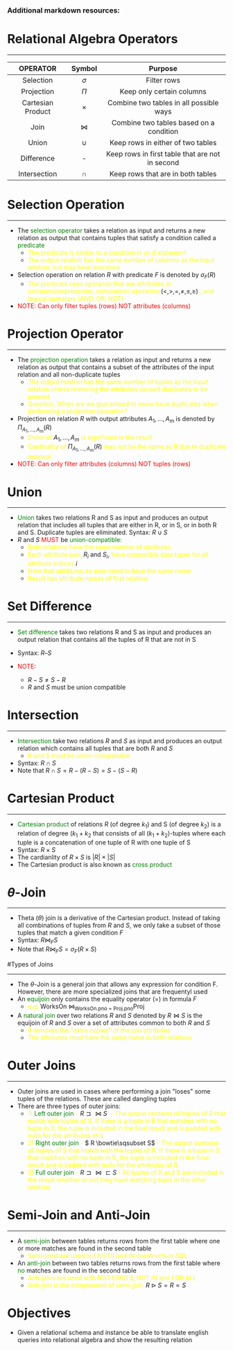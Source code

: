 ### Additional markdown resources:

<span style='color:'></span>

# Relational Algebra Operators

___

|     OPERATOR      |  Symbol   |                     Purpose                     |
| :---------------: | :-------: | :---------------------------------------------: |
|     Selection     | $\sigma$  |                   Filter rows                   |
|    Projection     |   $\Pi$   |            Keep only certain columns            |
| Cartesian Product | $\times$  |     Combine two tables in all possible ways     |
|       Join        | $\bowtie$ |     Combine two tables based on a condition     |
|       Union       |  $\cup$   |        Keep rows in either of two tables        |
|    Difference     |     -     | Keep rows in first table that are not in second |
|   Intersection    |  $\cap$   |        Keep rows that are in both tables        |



# Selection Operation

---

- The <span style='color:green'>selection operator</span> takes a relation as input and returns a new relation as output that contains tuples that satisfy a condition called a <span style='color:green'>predicate</span>
  - <span style='color:yellow'>The predicate is similar to a condition in an <i>if</i> statement</span>
  - <span style='color:yellow'>The output relation has the same number of columns as the input relation, but may have less rows</span>
- Selection operation on relation $R$ with predicate $F$ is denoted by $\sigma_{F}(R)$
  - <span style='color:yellow'>The predicate uses operands that are attributes or constants/expressions, comparison operators</span> $(\lt,\gt,=,\ne,\le,\ge)$ <span style='color:yellow'>, and logical operators (AND, OR, NOT)</span>
- <span style='color:RED'>NOTE: Can only filter tuples (rows) NOT attributes (columns)</span>

# Projection Operator

---

- The <span style='color:green'>projection operation</span> takes a relation as input and returns a new relation as output that contains a subset of the attributes of the input relation and all non-duplicate tuples
  - <span style='color:yellow'>The output relation has the same number of tuples as the input relation unless removing the attributes caused duplicates to be present</span>
  - <span style='color:yellow'>Question: When are we guaranteed to never have duplicates when performing a projection operation?</span> 
- Projection on relation $R$ with output attributes $A_1,…,A_m$ is denoted by $\Pi_{A_1,…,A_m}(R)$
  - <span style='color:yellow'>Order of </span>$A_1,...,A_m$ <span style='color:yellow'> is significant in the result</span>
  - <span style='color:yellow'>Cardinality of </span> $\Pi_{A_1,...,A_m}(R)$ <span style='color:yellow'>may not be the same as R due to duplicate removal</span>
- <span style='color:RED'>NOTE: Can only filter  attributes (columns) NOT tuples (rows)</span>

# Union

-----

- <span style='color:green'>Union</span> takes two relations R and S as input and produces an output relation that includes all tuples that are either in R, or in S, or in both R and S. Duplicate tuples are eliminated. Syntax: $R \cup S$ 
- $R$ and $S$ <span style='color:red'>MUST</span> be <span style='color:green'>union-compatible:</span>
  - <span style='color:yellow'>Both relations have the same number of attributes </span>
  - <span style='color:yellow'>Each attribute pair, </span>$R_i$ and $S_i$, <span style='color:yellow'>have compatible data types for all attribute indices </span>$i$
  - <span style='color:yellow'>Note that attributes do note need to have the same name</span>
  - <span style='color:yellow'>Result has attribute names of first relation</span>

# Set Difference

___

- <span style='color:green'>Set difference</span> takes two relations R and S as input and produces an output relation that contains all the tuples of R that are not in S

- Syntax: $R – S$

- <span style='color:red'>NOTE</span>:
  - $R-S \neq S-R$
  - $R$ and $S$ must be union compatible

# Intersection

---

- <span style='color:green'>Intersection </span>take two relations $R$ and $S$ as input and produces an output relation which contains all tuples that are both $R$ and $S$
  - <span style='color:yellow'>R and S must be union-compatiable</span>
- Syntax: $R \cap S$ 
- Note that $R \cap S = R - (R-S) = S - (S - R)$

# Cartesian Product

---

- <span style='color:green'>Cartesian product </span>of relations $R$ (of degree $k_1$) and S (of degree $k_2$) is a relation of degree ($k_1+k_2$ that consists of all ($k_1+k_2$)-tuples where each tuple is a concatenation of one tuple of R with one tuple of S
- Syntax: $R \times S$
- The cardianlity of $R \times S$ is $|R|\times|S|$
- The Cartesian product is also known as <span style='color:green'>cross product</span>

# $\theta$-Join

---

- Theta ($\theta$) join is a derivative of the Cartesian product. Instead of taking all combinations of tuples from $R$ and $S$, we only take a subset of those tuples that match a given condition $F$
- Syntax: $R \bowtie_{F} S$
- Note that $R \bowtie_{F} S = \sigma_{F}(R \times S)$

#Types of Joins

----

- The $\theta$-Join is a general join that allows any expression for condition F. However, there are more specialized joins that are frequentyl used
- An <span style='color:green'>equijoin</span> only contains the equality operator (=) in formula $F$
  - <span style='color:yellow'>e.g.</span> WorksOn $\bowtie_{\text{WorksOn.pno = Proj.pno}}$Proj
- A <span style='color:green'>natural join</span> over two relations $R$ and $S$ denoted by $R \bowtie S$ is the equijoin of $R$ and $S$ over a set of attributes common to both $R$ and $S$
  - <span style='color:yellow'>It removes the "extra copies" of the join attributes</span>
  - <span style='color:yellow'>The attrivutes must have the same name in both relations</span>

# Outer Joins

---

- Outer joins are used in cases where performing a join "loses" some tuples of the relations. These are called dangling tuples
- There are three types of outer joins:
  - <span style='color:yellow'>1) </span><span style='color:green'>Left outer join</span> <span style='color:yellow'>-</span> $R \sqsupset\bowtie S$ <span style='color:yellow'> - The output contains all tuples of R that match with tuples of S. If there is a tuple in R that matches with no tuple in S, the tuple is included in the final result and is padded with nulls for the attributes of S</span>
  - <span style='color:yellow'>2) </span><span style='color:green'>Right outer join</span><span style='color:yellow'> - </span> $ R \bowtie\sqsubset S$<span style='color:yellow'> - The output contains all tuples of S that match with the tuples of R. If there is a tuple in S that matches with no tuple in R, the tuple is included in the final result and is padded with nulls for the attributes of R</span>
  - <span style='color:yellow'>3) </span><span style='color:green'>Full outer join</span> <span style='color:yellow'> - </span> $R \sqsupset\bowtie\sqsubset S$ <span style='color:yellow'> - All tuples of R and S are included in the result whether or not they have matching tuple in the other relation.</span>

# Semi-Join and Anti-Join

---

- A <span style='color:green'>semi-join</span> between tables returns rows from the first table where one or more matches are found in the second table
  - <span style='color:yellow'>Semi-joins are used in EXISTS and IN constructs in SQL</span>
- An <span style='color:green'>anti-join</span> between two tables returns rows from the first table where <span style='color:green'>no</span> matches are found in the second table
  - <span style='color:yellow'>Anti-joins are used with NOT EXISTS, NOT IN and FOR ALL</span>
  - <span style='color:yellow'>Anti-join is the complement of semi-join: </span>$R \triangleright S = R \propto S$

# Objectives

- Given a relational schema and instance be able to translate english queries into relational algebra and show the resulting relation

